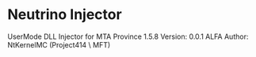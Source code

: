 # Neutrino Injector
UserMode DLL Injector for MTA Province 1.5.8
Version: 0.0.1 ALFA
Author: NtKernelMC (Project414 \ MFT)
